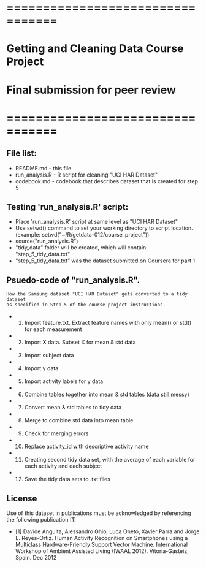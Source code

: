 # =================================
# Getting and Cleaning Data Course Project
# Final submission for peer review
# =================================

## File list:
* README.md - this file
* run_analysis.R - R script for cleaning "UCI HAR Dataset"
* codebook.md - codebook that describes dataset that is created for step 5

## Testing 'run_analysis.R' script:
* Place 'run_analysis.R' script at same level as "UCI HAR Dataset"
* Use setwd() command to set your working directory to script location. (example: setwd("~/R/getdata-012/course_project"))
* source("run_analysis.R")
* "tidy_data" folder will be created, which will contain "step_5_tidy_data.txt"
* "step_5_tidy_data.txt" was the dataset submitted on Coursera for part 1

## Psuedo-code of "run_analysis.R".  
    How the Samsung dataset "UCI HAR Dataset" gets converted to a tidy dataset 
	as specified in Step 5 of the course project instructions. 
* 1) Import feature.txt. Extract feature names with only mean() or std() for each measurement
* 2) Import X data. Subset X for mean & std data
* 3) Import subject data
* 4) Import y data
* 5) Import activity labels for y data
* 6) Combine tables together into mean & std tables (data still messy)
* 7) Convert mean & std tables to tidy data
* 8) Merge to combine std data into mean table
* 9) Check for merging errors
* 10) Replace activity_id with descriptive activity name
* 11) Creating second tidy data set, with the average of each variable for each activity and each subject
* 12) Save the tidy data sets to .txt files

## License
Use of this dataset in publications must be acknowledged by referencing the following publication [1] 
* [1] Davide Anguita, Alessandro Ghio, Luca Oneto, Xavier Parra and Jorge L. Reyes-Ortiz. Human Activity Recognition on Smartphones using a Multiclass Hardware-Friendly Support Vector Machine. International Workshop of Ambient Assisted Living (IWAAL 2012). Vitoria-Gasteiz, Spain. Dec 2012